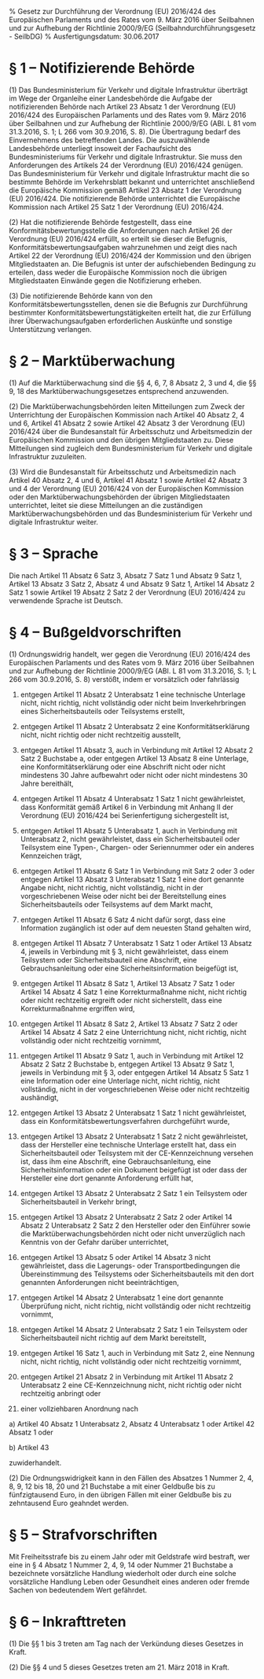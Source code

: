 % Gesetz zur Durchführung der Verordnung (EU) 2016/424 des Europäischen Parlaments und des Rates vom 9. März 2016 über Seilbahnen und zur Aufhebung der Richtlinie 2000/9/EG  (Seilbahndurchführungsgesetz - SeilbDG)
% Ausfertigungsdatum: 30.06.2017
 
# § 1 – Notifizierende Behörde

(1) Das Bundesministerium für Verkehr und digitale Infrastruktur überträgt im Wege der Organleihe einer Landesbehörde die Aufgabe der notifizierenden Behörde nach Artikel 23 Absatz 1 der Verordnung (EU) 2016/424 des Europäischen Parlaments und des Rates vom 9. März 2016 über Seilbahnen und zur Aufhebung der Richtlinie 2000/9/EG (ABl. L 81 vom 31.3.2016, S. 1; L 266 vom 30.9.2016, S. 8). Die Übertragung bedarf des Einvernehmens des betreffenden Landes. Die auszuwählende Landesbehörde unterliegt insoweit der Fachaufsicht des Bundesministeriums für Verkehr und digitale Infrastruktur. Sie muss den Anforderungen des Artikels 24 der Verordnung (EU) 2016/424 genügen. Das Bundesministerium für Verkehr und digitale Infrastruktur macht die so bestimmte Behörde im Verkehrsblatt bekannt und unterrichtet anschließend die Europäische Kommission gemäß Artikel 23 Absatz 1 der Verordnung (EU) 2016/424. Die notifizierende Behörde unterrichtet die Europäische Kommission nach Artikel 25 Satz 1 der Verordnung (EU) 2016/424.

(2) Hat die notifizierende Behörde festgestellt, dass eine Konformitätsbewertungsstelle die Anforderungen nach Artikel 26 der Verordnung (EU) 2016/424 erfüllt, so erteilt sie dieser die Befugnis, Konformitätsbewertungsaufgaben wahrzunehmen und zeigt dies nach Artikel 22 der Verordnung (EU) 2016/424 der Kommission und den übrigen Mitgliedstaaten an. Die Befugnis ist unter der aufschiebenden Bedingung zu erteilen, dass weder die Europäische Kommission noch die übrigen Mitgliedstaaten Einwände gegen die Notifizierung erheben.

(3) Die notifizierende Behörde kann von den Konformitätsbewertungsstellen, denen sie die Befugnis zur Durchführung bestimmter Konformitätsbewertungstätigkeiten erteilt hat, die zur Erfüllung ihrer Überwachungsaufgaben erforderlichen Auskünfte und sonstige Unterstützung verlangen.

# § 2 – Marktüberwachung

(1) Auf die Marktüberwachung sind die §§ 4, 6, 7, 8 Absatz 2, 3 und 4, die §§ 9, 18 des Marktüberwachungsgesetzes entsprechend anzuwenden.

(2) Die Marktüberwachungsbehörden leiten Mitteilungen zum Zweck der Unterrichtung der Europäischen Kommission nach Artikel 40 Absatz 2, 4 und 6, Artikel 41 Absatz 2 sowie Artikel 42 Absatz 3 der Verordnung (EU) 2016/424 über die Bundesanstalt für Arbeitsschutz und Arbeitsmedizin der Europäischen Kommission und den übrigen Mitgliedstaaten zu. Diese Mitteilungen sind zugleich dem Bundesministerium für Verkehr und digitale Infrastruktur zuzuleiten.

(3) Wird die Bundesanstalt für Arbeitsschutz und Arbeitsmedizin nach Artikel 40 Absatz 2, 4 und 6, Artikel 41 Absatz 1 sowie Artikel 42 Absatz 3 und 4 der Verordnung (EU) 2016/424 von der Europäischen Kommission oder den Marktüberwachungsbehörden der übrigen Mitgliedstaaten unterrichtet, leitet sie diese Mitteilungen an die zuständigen Marktüberwachungsbehörden und das Bundesministerium für Verkehr und digitale Infrastruktur weiter.

# § 3 – Sprache

Die nach Artikel 11 Absatz 6 Satz 3, Absatz 7 Satz 1 und Absatz 9 Satz 1, Artikel 13 Absatz 3 Satz 2, Absatz 4 und Absatz 9 Satz 1, Artikel 14 Absatz 2 Satz 1 sowie Artikel 19 Absatz 2 Satz 2 der Verordnung (EU) 2016/424 zu verwendende Sprache ist Deutsch.

# § 4 – Bußgeldvorschriften

(1) Ordnungswidrig handelt, wer gegen die Verordnung (EU) 2016/424 des Europäischen Parlaments und des Rates vom 9. März 2016 über Seilbahnen und zur Aufhebung der Richtlinie 2000/9/EG (ABl. L 81 vom 31.3.2016, S. 1; L 266 vom 30.9.2016, S. 8) verstößt, indem er vorsätzlich oder fahrlässig

1. entgegen Artikel 11 Absatz 2 Unterabsatz 1 eine technische Unterlage nicht, nicht richtig, nicht vollständig oder nicht beim Inverkehrbringen eines Sicherheitsbauteils oder Teilsystems erstellt,

2. entgegen Artikel 11 Absatz 2 Unterabsatz 2 eine Konformitätserklärung nicht, nicht richtig oder nicht rechtzeitig ausstellt,

3. entgegen Artikel 11 Absatz 3, auch in Verbindung mit Artikel 12 Absatz 2 Satz 2 Buchstabe a, oder entgegen Artikel 13 Absatz 8 eine Unterlage, eine Konformitätserklärung oder eine Abschrift nicht oder nicht mindestens 30 Jahre aufbewahrt oder nicht oder nicht mindestens 30 Jahre bereithält,

4. entgegen Artikel 11 Absatz 4 Unterabsatz 1 Satz 1 nicht gewährleistet, dass Konformität gemäß Artikel 6 in Verbindung mit Anhang II der Verordnung (EU) 2016/424 bei Serienfertigung sichergestellt ist,

5. entgegen Artikel 11 Absatz 5 Unterabsatz 1, auch in Verbindung mit Unterabsatz 2, nicht gewährleistet, dass ein Sicherheitsbauteil oder Teilsystem eine Typen-, Chargen- oder Seriennummer oder ein anderes Kennzeichen trägt,

6. entgegen Artikel 11 Absatz 6 Satz 1 in Verbindung mit Satz 2 oder 3 oder entgegen Artikel 13 Absatz 3 Unterabsatz 1 Satz 1 eine dort genannte Angabe nicht, nicht richtig, nicht vollständig, nicht in der vorgeschriebenen Weise oder nicht bei der Bereitstellung eines Sicherheitsbauteils oder Teilsystems auf dem Markt macht,

7. entgegen Artikel 11 Absatz 6 Satz 4 nicht dafür sorgt, dass eine Information zugänglich ist oder auf dem neuesten Stand gehalten wird,

8. entgegen Artikel 11 Absatz 7 Unterabsatz 1 Satz 1 oder Artikel 13 Absatz 4, jeweils in Verbindung mit § 3, nicht gewährleistet, dass einem Teilsystem oder Sicherheitsbauteil eine Abschrift, eine Gebrauchsanleitung oder eine Sicherheitsinformation beigefügt ist,

9. entgegen Artikel 11 Absatz 8 Satz 1, Artikel 13 Absatz 7 Satz 1 oder Artikel 14 Absatz 4 Satz 1 eine Korrekturmaßnahme nicht, nicht richtig oder nicht rechtzeitig ergreift oder nicht sicherstellt, dass eine Korrekturmaßnahme ergriffen wird,

10. entgegen Artikel 11 Absatz 8 Satz 2, Artikel 13 Absatz 7 Satz 2 oder Artikel 14 Absatz 4 Satz 2 eine Unterrichtung nicht, nicht richtig, nicht vollständig oder nicht rechtzeitig vornimmt,

11. entgegen Artikel 11 Absatz 9 Satz 1, auch in Verbindung mit Artikel 12 Absatz 2 Satz 2 Buchstabe b, entgegen Artikel 13 Absatz 9 Satz 1, jeweils in Verbindung mit § 3, oder entgegen Artikel 14 Absatz 5 Satz 1 eine Information oder eine Unterlage nicht, nicht richtig, nicht vollständig, nicht in der vorgeschriebenen Weise oder nicht rechtzeitig aushändigt,

12. entgegen Artikel 13 Absatz 2 Unterabsatz 1 Satz 1 nicht gewährleistet, dass ein Konformitätsbewertungsverfahren durchgeführt wurde,

13. entgegen Artikel 13 Absatz 2 Unterabsatz 1 Satz 2 nicht gewährleistet, dass der Hersteller eine technische Unterlage erstellt hat, dass ein Sicherheitsbauteil oder Teilsystem mit der CE-Kennzeichnung versehen ist, dass ihm eine Abschrift, eine Gebrauchsanleitung, eine Sicherheitsinformation oder ein Dokument beigefügt ist oder dass der Hersteller eine dort genannte Anforderung erfüllt hat,

14. entgegen Artikel 13 Absatz 2 Unterabsatz 2 Satz 1 ein Teilsystem oder Sicherheitsbauteil in Verkehr bringt,

15. entgegen Artikel 13 Absatz 2 Unterabsatz 2 Satz 2 oder Artikel 14 Absatz 2 Unterabsatz 2 Satz 2 den Hersteller oder den Einführer sowie die Marktüberwachungsbehörden nicht oder nicht unverzüglich nach Kenntnis von der Gefahr darüber unterrichtet,

16. entgegen Artikel 13 Absatz 5 oder Artikel 14 Absatz 3 nicht gewährleistet, dass die Lagerungs- oder Transportbedingungen die Übereinstimmung des Teilsystems oder Sicherheitsbauteils mit den dort genannten Anforderungen nicht beeinträchtigen,

17. entgegen Artikel 14 Absatz 2 Unterabsatz 1 eine dort genannte Überprüfung nicht, nicht richtig, nicht vollständig oder nicht rechtzeitig vornimmt,

18. entgegen Artikel 14 Absatz 2 Unterabsatz 2 Satz 1 ein Teilsystem oder Sicherheitsbauteil nicht richtig auf dem Markt bereitstellt,

19. entgegen Artikel 16 Satz 1, auch in Verbindung mit Satz 2, eine Nennung nicht, nicht richtig, nicht vollständig oder nicht rechtzeitig vornimmt,

20. entgegen Artikel 21 Absatz 2 in Verbindung mit Artikel 11 Absatz 2 Unterabsatz 2 eine CE-Kennzeichnung nicht, nicht richtig oder nicht rechtzeitig anbringt oder

21. einer vollziehbaren Anordnung nach

a) Artikel 40 Absatz 1 Unterabsatz 2, Absatz 4 Unterabsatz 1 oder Artikel 42 Absatz 1 oder

b) Artikel 43

zuwiderhandelt.

(2) Die Ordnungswidrigkeit kann in den Fällen des Absatzes 1 Nummer 2, 4, 8, 9, 12 bis 18, 20 und 21 Buchstabe a mit einer Geldbuße bis zu fünfzigtausend Euro, in den übrigen Fällen mit einer Geldbuße bis zu zehntausend Euro geahndet werden.

# § 5 – Strafvorschriften

Mit Freiheitsstrafe bis zu einem Jahr oder mit Geldstrafe wird bestraft, wer eine in § 4 Absatz 1 Nummer 2, 4, 9, 14 oder Nummer 21 Buchstabe a bezeichnete vorsätzliche Handlung wiederholt oder durch eine solche vorsätzliche Handlung Leben oder Gesundheit eines anderen oder fremde Sachen von bedeutendem Wert gefährdet.

# § 6 – Inkrafttreten

(1) Die §§ 1 bis 3 treten am Tag nach der Verkündung dieses Gesetzes in Kraft.

(2) Die §§ 4 und 5 dieses Gesetzes treten am 21. März 2018 in Kraft.
